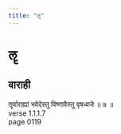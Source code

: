 ```yaml
---
title: "ॡ"
---
```


# ॡ
## वाराही
ॡर्वाराह्यां भवेदेस्तु विष्णावैस्तु वृषध्वजे ॥ ७ ॥<BR>verse 1.1.1.7<BR>page 0119


